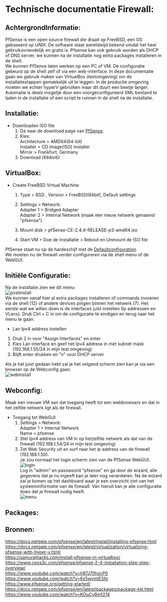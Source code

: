 # Technische documentatie Firewall:  

## AchtergrondInformatie:  

PfSense is een open source firewall die draait op FreeBSD, een OS gebaseerd op UNIX. De software staat wereldwijd bekend omdat het heel gebruiksvriendelijk en gratis is. Pfsense kan ook gebruik worden als DHCP of DNS server, we kunnen na de installatie nog extra packages installeren in de shell.  
We kunnen PfSense laten werken op een PC of VM. De configuratie gebeurd op de shell zelf of via een web-interface. In deze documentatie gaan we gebruik maken van VirtualBox (testomgeving) om de installatiestappen gemakkelijk uit te leggen.
In de productie omgeving moeten we echter hyperV gebruiken maar dit duurt een beetje langer.
Automatie is deels mogelijk door een voorgeconfigureerd XML bestand te laden in de installatie of een script te runnen in de shell na de installatie.  

## Installatie:  

- Downloaden ISO file  
    1. Ga naar de download page van [PfSense](https://www.pfsense.org/download/).  
    2. Kies:  
	   Architecture > AMD64(64-bit)  
       Installer > CD Image(ISO) Installer  
       Mirror > Frankfurt, Germany  
    3. Download (664mb)  
	

## VirtualBox:  

- Create FreeBSD Virtual Machine
   1. Type > BSD , Version > FreeBSD(64bit), Default settings  
   2. Settings > Network:  
      Adapter 1 > Bridged Adapter  
	  Adapter 2 > Internal Network (maak een nieuw netwerk genaamd "pfsense")  
   
   3. Mount disk > pfSense-CE-2.4.4-RELEASE-p3-amd64.iso    
   4. Start VM > Doe de Installatie > Reboot en Unmount de ISO file  

PfSense staat nu op de hardeschijf met de [Defaultconfiguration](https://docs.netgate.com/pfsense/en/latest/install/installing-pfsense.html#pfsense-default-configuration).  
We moeten nu de firewall verder configureren via de shell menu of de WebGUI.  


## Initiële Configuratie:
Na de installatie zien we dit menu:  
![postinstall](https://github.com/HoGentTIN/p3ops-1920-red/tree/master/Servers/Zulu2/img/postinstall.png)  
We kunnen vanaf hier al extra packages installeren of commands invoeren via de shell (12) of andere devices pingen binnen het netwerk (7).
Het eerste wat we willen doen is de interfaces juist instellen (Ip addressen en VLans).
Druk Ctrl + C in om de configuratie te eindigen en terug naar het menu te gaan.  
- Lan Ipv4 address instellen  
 1. Druk 2 in voor "Assign Interfaces" en enter  
 2. Kies Lan interface en geef het Ipv4 address in met subnet mask (192.168.1.55/24 in mijn test omgeving)  
 3. Blijft enter drukken en "n" voor DHCP server  
 
 Als je het juist gedaan hebt zal je het volgend scherm zien kan je via een browser op de Webconfig gaan.  
 ![webinstall](https://github.com/HoGentTIN/p3ops-1920-red/tree/master/Servers/Zulu2/img/webinstall.png)  
 
 
## Webconfig:
Maak een nieuwe VM aan dat toegang heeft tot een webbrowsers en dat in het zelfde netwerk ligt als de firewall.  
- Toegang tot WebGUI  
  1. Settings > Network:  
     Adapter 1 > Internal Network    
     Name > pfsense  
  2. Stel Ipv4 address van VM in op hetzelfde netwerk als dat van de firewall (192.168.1.54/24 in mijn test omgeving)   
  3. Zet Web Security uit en surf naar het ip address van de firewall (192.168.1.50).  
  Je zou normaal het login scherm zien van de PfSense WebGUI.  
  ![login](https://github.com/HoGentTIN/p3ops-1920-red/tree/master/Servers/Zulu2/img/login.png)  
 Log in "admin" en passwoord "pfsense" en ga door de wizard, alle gegevens dat je nu ingeeft kan je later nog veranderen. Na de wizard    zal je komen op het dashboard waar je een overzicht ziet van het systeeminformatie van de firewall. Van hieruit kan je alle configuratie doen dat je firewall nodig heeft.  
  ![menu](https://github.com/HoGentTIN/p3ops-1920-red/tree/master/Servers/Zulu2/img/menu.png)  
  
     
## Packages:

## Bronnen:  

<https://docs.netgate.com/pfsense/en/latest/install/installing-pfsense.html>  
<https://docs.netgate.com/pfsense/en/latest/virtualization/virtualizing-pfsense-with-hyper-v.html>  
<https://samuraihacks.com/install-pfsense-in-virtualbox/>  
<https://www.ceos3c.com/pfsense/pfsense-2-4-installation-step-step-overview/>  
<https://www.youtube.com/watch?v=h97J70hzcP0>  
<https://www.youtube.com/watch?v=6s5wvmlESfo>  
<https://www.pfsense.org/getting-started/>
<https://docs.netgate.com/pfsense/en/latest/packages/package-list.html>
<https://www.youtube.com/watch?v=KOuCy8mf214>
